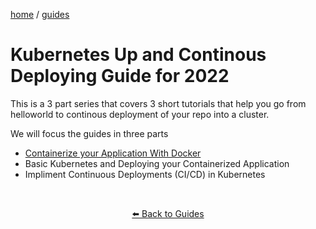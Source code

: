 
<p><a href="/">home</a> / <a href="/guides">guides</a></p>
<div class="rainbow-retro"></div>

# Kubernetes Up and Continous Deploying Guide for 2022

This is a 3 part series that covers 3 short tutorials that help you go from helloworld to continous deployment of your repo into a cluster. 

We will focus the guides in three parts
* [Containerize your Application With Docker](/guides/automation/docker.md)
* Basic Kubernetes and Deploying your Containerized Application
* Impliment Continuous Deployments (CI/CD) in Kubernetes 




<p class="spacers"> <br /></p>
<div align="center" >
  <p>
    <a href="https://beau.sh/guides/">⬅️ Back to Guides</a>
  </p>
</div>
